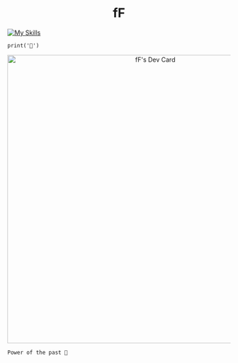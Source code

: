 <h1 align="center">fF</h1>

[![My Skills](https://skillicons.dev/icons?i=python,lua,django,jquery,htmx)](https://skillicons.dev)

```
print('🌱')
```

<div align="center">
<a href="https://app.daily.dev/framef318"><img src="https://api.daily.dev/devcards/v2/dmSGL6sKz6O4RK8SN9ec4.png?type=wide&r=eqe" width="652" alt="fF's Dev Card"/></a>
</div>

```
Power of the past 🚀
```

